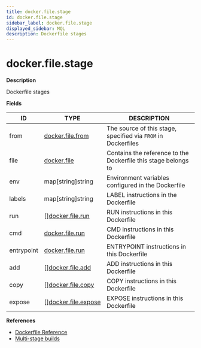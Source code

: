 ```yaml
---
title: docker.file.stage
id: docker.file.stage
sidebar_label: docker.file.stage
displayed_sidebar: MQL
description: Dockerfile stages
---
```


# docker.file.stage

**Description**

Dockerfile stages

**Fields**

| ID         | TYPE                                                  | DESCRIPTION                                                    |
| ---------- | ----------------------------------------------------- | -------------------------------------------------------------- |
| from       | [docker.file.from](docker.file.from.md)               | The source of this stage, specified via `FROM` in Dockerfiles  |
| file       | [docker.file](docker.file.md)                         | Contains the reference to the Dockerfile this stage belongs to |
| env        | map[string]string                                     | Environment variables configured in the Dockerfile             |
| labels     | map[string]string                                     | LABEL instructions in the Dockerfile                           |
| run        | &#91;&#93;[docker.file.run](docker.file.run.md)       | RUN instructions in this Dockerfile                            |
| cmd        | [docker.file.run](docker.file.run.md)                 | CMD instructions in this Dockerfile                            |
| entrypoint | [docker.file.run](docker.file.run.md)                 | ENTRYPOINT instructions in this Dockerfile                     |
| add        | &#91;&#93;[docker.file.add](docker.file.add.md)       | ADD instructions in this Dockerfile                            |
| copy       | &#91;&#93;[docker.file.copy](docker.file.copy.md)     | COPY instructions in this Dockerfile                           |
| expose     | &#91;&#93;[docker.file.expose](docker.file.expose.md) | EXPOSE instructions in this Dockerfile                         |

**References**

- [Dockerfile Reference](https://docs.docker.com/reference/dockerfile/)
- [Multi-stage builds](https://docs.docker.com/build/building/multi-stage/)
